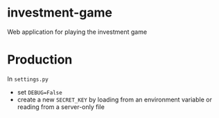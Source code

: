 # investment-game
Web application for playing the investment game

# Production
In ```settings.py```
- set ```DEBUG=False```
- create a new ```SECRET_KEY``` by loading from an environment variable or reading from a server-only file
